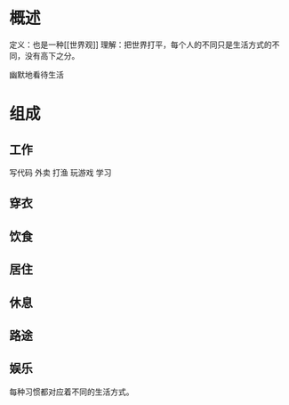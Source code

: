 # 概述
定义：也是一种[[世界观]]
理解：把世界打平，每个人的不同只是生活方式的不同，没有高下之分。

幽默地看待生活
# 组成
## 工作
写代码
外卖
打渔
玩游戏
学习
## 穿衣
## 饮食
## 居住
## 休息
## 路途
## 娱乐

每种习惯都对应着不同的生活方式。